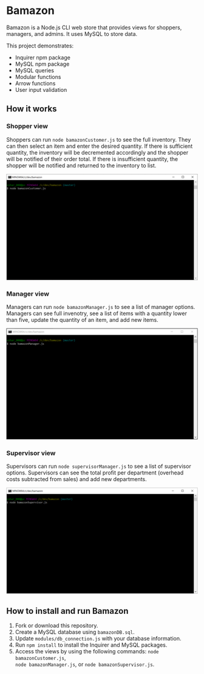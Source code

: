 # Bamazon

Bamazon is a Node.js CLI web store that provides views for shoppers, managers, and admins. It uses MySQL to store data. 

This project demonstrates:
* Inquirer npm package
* MySQL npm package
* MySQL queries
* Modular functions
* Arrow functions
* User input validation

## How it works

### Shopper view

Shoppers can run `node bamazonCustomer.js` to see the full inventory. They can then select an item and enter the desired quantity. If there is sufficient quantity, the inventory will be decremented accordingly and the shopper will be notified of their order total. If there is insufficient quantity, the shopper will be notified and returned to the inventory to list. 

![Customer view](/README_media/customer.gif)

### Manager view

Managers can run `node bamazonManager.js` to see a list of manager options. Managers can see full invenotry, see a list of items with a quantity lower than five, update the quantity of an item, and add new items.

![Manager view](/README_media/manager.gif)

### Supervisor view

Supervisors can run `node supervisorManager.js` to see a list of supervisor options. Supervisors can see the total profit per department (overhead costs subtracted from sales) and add new departments.

![Manager view](/README_media/supervisor.gif)

## How to install and run Bamazon

1. Fork or download this repository.
2. Create a MySQL database using `bamazonDB.sql`.
3. Update `modules/db_connection.js` with your database information.
4. Run `npm install` to install the Inquirer and MySQL packages.
5. Access the views by using the following commands:
    `node bamazonCustomer.js`,    
    `node bamazonManager.js`, or
	`node bamazonSupervisor.js`.
